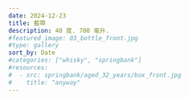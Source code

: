 ```yaml
---
date: 2024-12-23
title: 藍帶
description: 40 度. 700 毫升.
#featured_image: 03_bottle_front.jpg
#type: gallery
sort_by: Date
#categories: ["whisky", "springbank"]
#resources:
#  - src: springbank/aged_32_years/box_front.jpg
#    title: "anyway"
---
```

